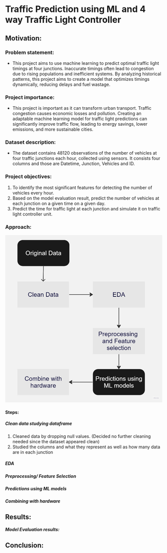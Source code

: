 # Traffic Prediction using ML and 4 way Traffic Light Controller

## Motivation:

### Problem statement:

- This project aims to use machine learning to predict optimal traffic light timings at four junctions. Inaccurate timings often lead to congestion due to rising populations and inefficient systems. By analyzing historical patterns, this project aims to create a model that optimizes timings dynamically, reducing delays and fuel wastage.


### Project importance:

- This project is important as it can transform urban transport. Traffic congestion causes economic losses and pollution. Creating an adaptable machine learning model for traffic light predictions can significantly improve traffic flow, leading to energy savings, lower emissions, and more sustainable cities.


### Dataset description:

- The dataset contains 48120 observations of the number of vehicles at four traffic junctions each hour, collected using sensors. It consists four columns and those are Datetime, Junction, Vehicles and ID.


### Project objectives:
1. To identify the most significant features for detecting the number of vehicles every hour.
2. Based on the model evaluation result, predict the number of vehicles at each junction on a given time on a given day.
3. Predict the time for traffic light at each junction and simulate it on traffic light controller unit.


### Approach:

![**Alt text**](Flowchart.jpg)

#### Steps:

##### Clean data studying dataframe
1. Cleaned data by dropping null values. (Decided no further cleaning needed since the dataset appeared clean)
2. Studied the columns and what they represent as well as how many data are in each junction

##### EDA


##### Preprocessing/ Feature Selection


##### Predictions using ML models


##### Combining with hardware

## Results:


##### Model Evaluation results:


## Conclusion:
